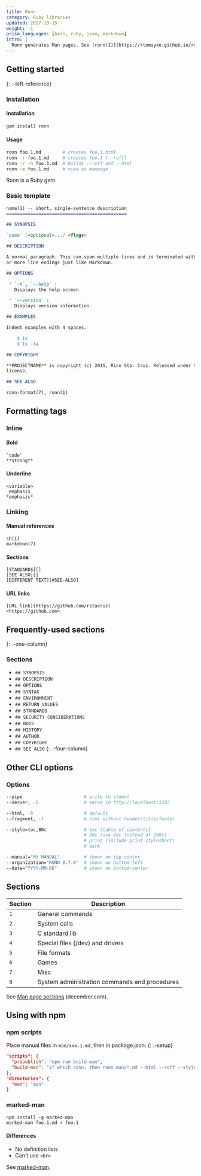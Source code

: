 ```yaml
---
title: Ronn
category: Ruby libraries
updated: 2017-10-15
weight: -1
prism_languages: [bash, ruby, json, markdown]
intro: |
  Ronn generates Man pages. See [ronn(1)](https://rtomayko.github.io/ronn/ronn.1.html), [ronn-format(7)](https://rtomayko.github.com/ronn/ronn-format.7.html). Also see it on GitHub: [rtomayko/ronn](httpss://github.com/rtomayko/ronn).
---
```


## Getting started
{: .-left-reference}

### Installation

#### Installation

```bash
gem install ronn
```

#### Usage

```bash
ronn foo.1.md        # creates foo.1.html
ronn -r foo.1.md     # creates foo.1 (--roff)
ronn -r -h foo.1.md  # builds --roff and --html
ronn -m foo.1.md     # view as manpage
```

Ronn is a Ruby gem.

### Basic template

```markdown
name(1) -- short, single-sentence description
=============================================

## SYNOPSIS

`name` [<optional>...] <flags>

## DESCRIPTION

A normal paragraph. This can span multiple lines and is terminated with two
or more line endings just like Markdown.

## OPTIONS

 * `-h`, `--help` :
   Displays the help screen.

 * `--version` : 
   Displays version information.

## EXAMPLES

Indent examples with 4 spaces.

    $ ls
    $ ls -la

## COPYRIGHT

**PROJECTNAME** is copyright (c) 2015, Rico Sta. Cruz. Released under the MIT
license.

## SEE ALSO

ronn-format(7), ronn(1)
```

## Formatting tags

### Inline

#### Bold

```
`code`
**strong**
```

#### Underline

```
<variable>
_emphasis_
*emphasis*
```

### Linking

#### Manual references

```
sh(1)
markdown(7)
```

#### Sections

```
[STANDARDS][]
[SEE ALSO][]
[DIFFERENT TEXT][#SEE-ALSO]
```

#### URL links

```
[URL link](https://github.com/rstacruz)
<https://github.com>
```

## Frequently-used sections
{: .-one-column}

### Sections

- `## SYNOPSIS`
- `## DESCRIPTION`
- `## OPTIONS`
- `## SYNTAX`
- `## ENVIRONMENT`
- `## RETURN VALUES`
- `## STANDARDS`
- `## SECURITY CONSIDERATIONS`
- `## BUGS`
- `## HISTORY`
- `## AUTHOR`
- `## COPYRIGHT`
- `## SEE ALSO`
{: .-four-column}

## Other CLI options

### Options

```bash
--pipe                       # write to stdout
--server, -S                 # serve in http://localhost:1207
```

```bash
--html, -5                   # default
--fragment, -f               # html without header/title/footer
```

```bash
--style=toc,80c              # toc (table of contents)
                             # 80c (use 80c instead of 100c)
                             # print (include print stylesheet)
                             # dark
```

```bash
--manual="MY MANUAL"         # shown on top-center
--organization="RONN 0.7.0"  # shown on bottom-left
--date="YYYY-MM-DD"          # shown on bottom-center
```

## Sections

| Section | Description                                   |
| ---     | ---                                           |
| `1`     | General commands                              |
| `2`     | System calls                                  |
| `3`     | C standard lib                                |
| `4`     | Special files (/dev) and drivers              |
| `5`     | File formats                                  |
| `6`     | Games                                         |
| `7`     | Misc                                          |
| `8`     | System administration commands and procedures |

See [Man page sections](https://www.december.com/unix/ref/mansec.html) (december.com).

## Using with npm

### npm scripts

Place manual files in `man/xxx.1.md`, then in package.json:
{: .-setup}

```json
"scripts": {
  "prepublish": "npm run build-man",
  "build-man": "if which ronn; then ronn man/*.md --html --roff --style=toc,80c --organization=\"@rstacruz\"; fi"
},
"directories": {
  "man": "man"
}
```

### marked-man

```
npm install -g marked-man
marked-man foo.1.md > foo.1
```

#### Differences

* No definition lists
* Can't use `<br>`

See [marked-man](https://github.com/kapouer/marked-man).

